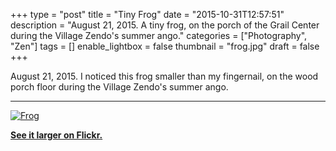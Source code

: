 +++
type = "post"
title = "Tiny Frog"
date = "2015-10-31T12:57:51"
description = "August 21, 2015. A tiny frog, on the porch of the Grail Center during the Village Zendo's summer ango."
categories = ["Photography", "Zen"]
tags = []
enable_lightbox = false
thumbnail = "frog.jpg"
draft = false
+++

<p>August 21, 2015. I noticed this frog smaller than my fingernail, on the wood porch floor during the Village Zendo's summer ango.</p>
<hr />
<p><a href="https://www.flickr.com/photos/emptysquare/22449389015/in/album-72157657863640133/"><img style="display:block; margin-left:auto; margin-right:auto;" src="frog.jpg" alt="Frog" title="Frog" />
</a></p>
<p><a href="https://www.flickr.com/photos/emptysquare/22449389015/in/album-72157657863640133/"><strong>See it larger on Flickr.</strong></a></p>
    